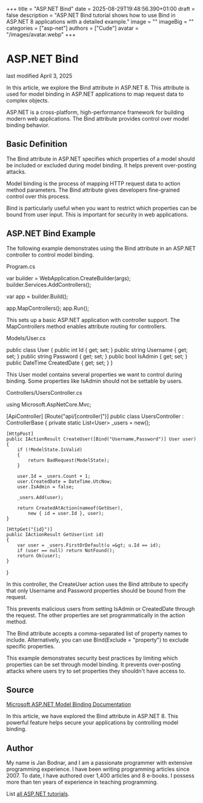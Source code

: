 +++
title = "ASP.NET Bind"
date = 2025-08-29T19:48:56.390+01:00
draft = false
description = "ASP.NET Bind tutorial shows how to use Bind in ASP.NET 8 applications with a detailed example."
image = ""
imageBig = ""
categories = ["asp-net"]
authors = ["Cude"]
avatar = "/images/avatar.webp"
+++

# ASP.NET Bind

last modified April 3, 2025

In this article, we explore the Bind attribute in ASP.NET 8. This attribute
is used for model binding in ASP.NET applications to map request data to
complex objects.

ASP.NET is a cross-platform, high-performance framework for building modern web
applications. The Bind attribute provides control over model binding behavior.

## Basic Definition

The Bind attribute in ASP.NET specifies which properties of a model should be
included or excluded during model binding. It helps prevent over-posting attacks.

Model binding is the process of mapping HTTP request data to action method
parameters. The Bind attribute gives developers fine-grained control over this
process.

Bind is particularly useful when you want to restrict which properties can be
bound from user input. This is important for security in web applications.

## ASP.NET Bind Example

The following example demonstrates using the Bind attribute in an ASP.NET
controller to control model binding.

Program.cs
  

var builder = WebApplication.CreateBuilder(args);
builder.Services.AddControllers();

var app = builder.Build();

app.MapControllers();
app.Run();

This sets up a basic ASP.NET application with controller support. The
MapControllers method enables attribute routing for controllers.

Models/User.cs
  

public class User
{
    public int Id { get; set; }
    public string Username { get; set; }
    public string Password { get; set; }
    public bool IsAdmin { get; set; }
    public DateTime CreatedDate { get; set; }
}

This User model contains several properties we want to control during binding.
Some properties like IsAdmin should not be settable by users.

Controllers/UsersController.cs
  

using Microsoft.AspNetCore.Mvc;

[ApiController]
[Route("api/[controller]")]
public class UsersController : ControllerBase
{
    private static List&lt;User&gt; _users = new();

    [HttpPost]
    public IActionResult CreateUser([Bind("Username,Password")] User user)
    {
        if (!ModelState.IsValid)
        {
            return BadRequest(ModelState);
        }

        user.Id = _users.Count + 1;
        user.CreatedDate = DateTime.UtcNow;
        user.IsAdmin = false;
        
        _users.Add(user);
        
        return CreatedAtAction(nameof(GetUser), 
            new { id = user.Id }, user);
    }

    [HttpGet("{id}")]
    public IActionResult GetUser(int id)
    {
        var user = _users.FirstOrDefault(u =&gt; u.Id == id);
        if (user == null) return NotFound();
        return Ok(user);
    }
}

In this controller, the CreateUser action uses the Bind attribute to specify
that only Username and Password properties should be bound from the request.

This prevents malicious users from setting IsAdmin or CreatedDate through the
request. The other properties are set programmatically in the action method.

The Bind attribute accepts a comma-separated list of property names to include.
Alternatively, you can use Bind(Exclude = "property") to exclude
specific properties.

This example demonstrates security best practices by limiting which properties
can be set through model binding. It prevents over-posting attacks where users
try to set properties they shouldn't have access to.

## Source

[Microsoft ASP.NET Model Binding Documentation](https://learn.microsoft.com/en-us/aspnet/core/mvc/models/model-binding?view=aspnetcore-8.0)

In this article, we have explored the Bind attribute in ASP.NET 8. This
powerful feature helps secure your applications by controlling model binding.

## Author

My name is Jan Bodnar, and I am a passionate programmer with extensive
programming experience. I have been writing programming articles since 2007.
To date, I have authored over 1,400 articles and 8 e-books. I possess more
than ten years of experience in teaching programming.

List [all ASP.NET tutorials](/all/#asp-net).